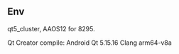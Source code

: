 ## Env   
qt5_cluster, AAOS12 for 8295.   

Qt Creator compile: Android Qt 5.15.16 Clang arm64-v8a   

